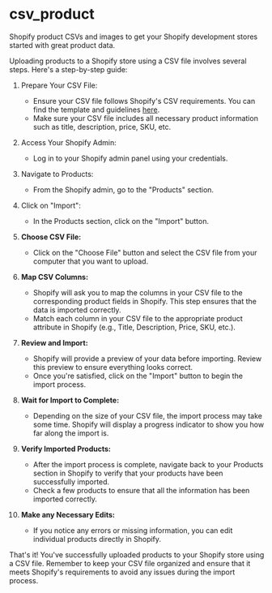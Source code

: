 # csv_product
Shopify product CSVs and images to get your Shopify development stores started with great product data. 

Uploading products to a Shopify store using a CSV file involves several steps. Here's a step-by-step guide:

1. Prepare Your CSV File:
   - Ensure your CSV file follows Shopify's CSV requirements. You can find the template and guidelines [here](https://help.shopify.com/en/manual/products/import-export/using-csv).
   - Make sure your CSV file includes all necessary product information such as title, description, price, SKU, etc.

2. Access Your Shopify Admin:
   - Log in to your Shopify admin panel using your credentials.

3. Navigate to Products:
   - From the Shopify admin, go to the "Products" section.

4. Click on "Import":
   - In the Products section, click on the "Import" button.

5. **Choose CSV File:**
   - Click on the "Choose File" button and select the CSV file from your computer that you want to upload.

6. **Map CSV Columns:**
   - Shopify will ask you to map the columns in your CSV file to the corresponding product fields in Shopify. This step ensures that the data is imported correctly.
   - Match each column in your CSV file to the appropriate product attribute in Shopify (e.g., Title, Description, Price, SKU, etc.).

7. **Review and Import:**
   - Shopify will provide a preview of your data before importing. Review this preview to ensure everything looks correct.
   - Once you're satisfied, click on the "Import" button to begin the import process.

8. **Wait for Import to Complete:**
   - Depending on the size of your CSV file, the import process may take some time. Shopify will display a progress indicator to show you how far along the import is.

9. **Verify Imported Products:**
   - After the import process is complete, navigate back to your Products section in Shopify to verify that your products have been successfully imported.
   - Check a few products to ensure that all the information has been imported correctly.

10. **Make any Necessary Edits:**
    - If you notice any errors or missing information, you can edit individual products directly in Shopify.

That's it! You've successfully uploaded products to your Shopify store using a CSV file. Remember to keep your CSV file organized and ensure that it meets Shopify's requirements to avoid any issues during the import process.

